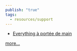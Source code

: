 ```yaml
---
publish: "true"
tags:
  - resources/support
---
```

* [Everything à portée de main](Everything%20à%20portée%20de%20main.md)




[more...](More.md)


